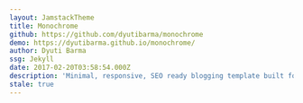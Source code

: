 ```yaml
---
layout: JamstackTheme
title: Monochrome
github: https://github.com/dyutibarma/monochrome
demo: https://dyutibarma.github.io/monochrome/
author: Dyuti Barma
ssg: Jekyll
date: 2017-02-20T03:58:54.000Z
description: 'Minimal, responsive, SEO ready blogging template built for Jekyll. Demo - '
stale: true
---
```

